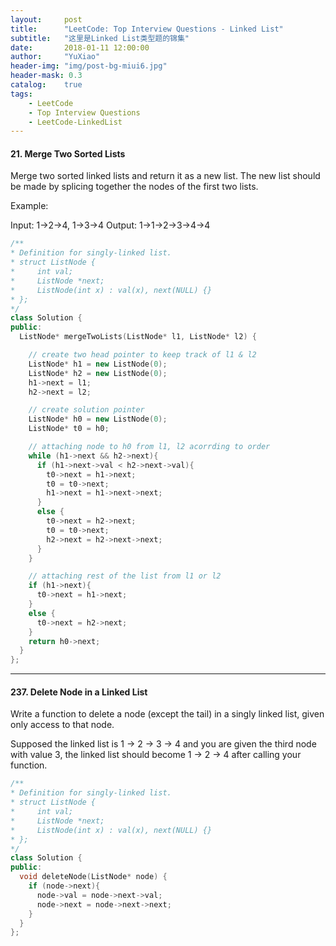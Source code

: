 ```yaml
---
layout:     post
title:      "LeetCode: Top Interview Questions - Linked List"
subtitle:   "这里是Linked List类型题的锦集"
date:       2018-01-11 12:00:00
author:     "YuXiao"
header-img: "img/post-bg-miui6.jpg"
header-mask: 0.3
catalog:    true
tags:
    - LeetCode
    - Top Interview Questions
    - LeetCode-LinkedList
---
```


#### 21. Merge Two Sorted Lists

Merge two sorted linked lists and return it as a new list. The new list should be made by splicing together the nodes of the first two lists.

Example:

Input: 1->2->4, 1->3->4
Output: 1->1->2->3->4->4

```cpp
/**
* Definition for singly-linked list.
* struct ListNode {
*     int val;
*     ListNode *next;
*     ListNode(int x) : val(x), next(NULL) {}
* };
*/
class Solution {
public:
  ListNode* mergeTwoLists(ListNode* l1, ListNode* l2) {

    // create two head pointer to keep track of l1 & l2
    ListNode* h1 = new ListNode(0);
    ListNode* h2 = new ListNode(0);
    h1->next = l1;
    h2->next = l2;

    // create solution pointer
    ListNode* h0 = new ListNode(0);
    ListNode* t0 = h0;

    // attaching node to h0 from l1, l2 acorrding to order
    while (h1->next && h2->next){
      if (h1->next->val < h2->next->val){
        t0->next = h1->next;
        t0 = t0->next;
        h1->next = h1->next->next;
      }
      else {
        t0->next = h2->next;
        t0 = t0->next;
        h2->next = h2->next->next;
      }
    }

    // attaching rest of the list from l1 or l2
    if (h1->next){
      t0->next = h1->next;
    }
    else {
      t0->next = h2->next;
    }
    return h0->next;
  }
};
```
---

#### 237. Delete Node in a Linked List

Write a function to delete a node (except the tail) in a singly linked list, given only access to that node.

Supposed the linked list is 1 -> 2 -> 3 -> 4 and you are given the third node with value 3, the linked list should become 1 -> 2 -> 4 after calling your function.

```cpp
/**
* Definition for singly-linked list.
* struct ListNode {
*     int val;
*     ListNode *next;
*     ListNode(int x) : val(x), next(NULL) {}
* };
*/
class Solution {
public:
  void deleteNode(ListNode* node) {
    if (node->next){
      node->val = node->next->val;
      node->next = node->next->next;
    }
  }
};
```

